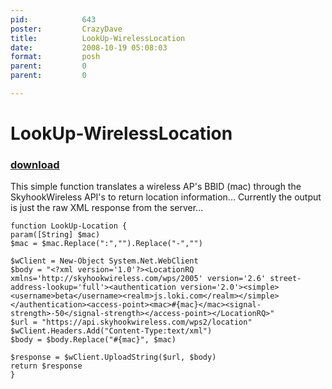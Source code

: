 ```yaml
---
pid:            643
poster:         CrazyDave
title:          LookUp-WirelessLocation
date:           2008-10-19 05:08:03
format:         posh
parent:         0
parent:         0

---
```


# LookUp-WirelessLocation

### [download](643.ps1)

This simple function translates a wireless AP's BBID (mac) through the SkyhookWireless API's to return location information...
Currently the output is just the raw XML response from the server...

```posh
function LookUp-Location {
param([String] $mac)
$mac = $mac.Replace(":","").Replace("-","")

$wClient = New-Object System.Net.WebClient
$body = "<?xml version='1.0'?><LocationRQ xmlns='http://skyhookwireless.com/wps/2005' version='2.6' street-address-lookup='full'><authentication version='2.0'><simple><username>beta</username><realm>js.loki.com</realm></simple></authentication><access-point><mac>#{mac}</mac><signal-strength>-50</signal-strength></access-point></LocationRQ>"
$url = "https://api.skyhookwireless.com/wps2/location"
$wClient.Headers.Add("Content-Type:text/xml")
$body = $body.Replace("#{mac}", $mac)

$response = $wClient.UploadString($url, $body)
return $response
}
```
